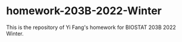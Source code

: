 # homework-203B-2022-Winter
This is the repository of Yi Fang's homework for BIOSTAT 203B 2022 Winter.
